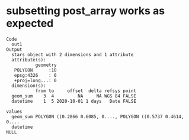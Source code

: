 # subsetting post_array works as expected

    Code
      out1
    Output
      stars object with 2 dimensions and 1 attribute
      attribute(s):
               geometry  
       POLYGON      :10  
       epsg:4326    : 0  
       +proj=long...: 0  
      dimension(s):
               from to     offset  delta refsys point
      geom_sum    3  4         NA     NA WGS 84 FALSE
      datetime    1  5 2020-10-01 1 days   Date FALSE
                                                                       values
      geom_sum POLYGON ((0.2866 0.6085, 0...., POLYGON ((0.5737 0.4614, 0....
      datetime                                                           NULL

